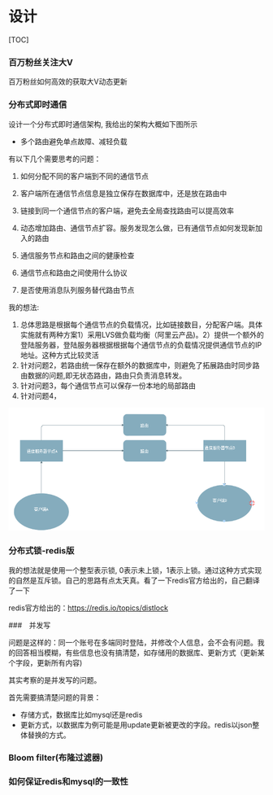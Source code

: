 # 设计

[TOC]

### 百万粉丝关注大V

百万粉丝如何高效的获取大V动态更新



### 分布式即时通信

设计一个分布式即时通信架构, 我给出的架构大概如下图所示

* 多个路由避免单点故障、减轻负载



有以下几个需要思考的问题：

1.  如何分配不同的客户端到不同的通信节点

2. 客户端所在通信节点信息是独立保存在数据库中，还是放在路由中

3.  链接到同一个通信节点的客户端，避免去全局查找路由可以提高效率

4. 动态增加路由、通信节点扩容。服务发现怎么做，已有通信节点如何发现新加入的路由

5. 通信服务节点和路由之间的健康检查

6. 通信节点和路由之间使用什么协议

7. 是否使用消息队列服务替代路由节点


我的想法:

1. 总体思路是根据每个通信节点的负载情况，比如链接数目，分配客户端。具体实施就有两种方案1）采用LVS做负载均衡（阿里云产品)。2）提供一个额外的登陆服务器，登陆服务器根据根据每个通信节点的负载情况提供通信节点的IP地址。这种方式比较灵活
2. 针对问题2，若路由统一保存在额外的数据库中，则避免了拓展路由时同步路由数据的问题,即无状态路由，路由只负责消息转发。
3. 针对问题3，每个通信节点可以保存一份本地的局部路由
4. 针对问题4，



![1599302971996](${img}/1599302971996.png)





### 分布式锁-redis版

我的想法就是使用一个整型表示锁, 0表示未上锁，1表示上锁。通过这种方式实现的自然是互斥锁。自己的思路有点太天真。看了一下redis官方给出的，自己翻译了一下

redis官方给出的：https://redis.io/topics/distlock







###　并发写

问题是这样的：同一个账号在多端同时登陆，并修改个人信息，会不会有问题。我的回答相当模糊，有些信息也没有搞清楚，如存储用的数据库、更新方式（更新某个字段，更新所有内容)

其实考察的是并发写的问题。

首先需要搞清楚问题的背景：

* 存储方式，数据库比如mysql还是redis
* 更新方式，以数据库为例可能是用update更新被更改的字段。redis以json整体替换的方式。



### Bloom filter(布隆过滤器)

### 如何保证redis和mysql的一致性

